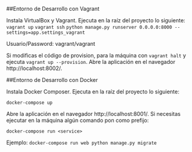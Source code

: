 
##Entorno de Desarrollo con Vagrant

Instala VirtualBox y Vagrant. 
Ejecuta en la raíz del proyecto lo siguiente:
`vagrant up`
`vagrant ssh`
`python manage.py runserver 0.0.0.0:8000 --settings=app.settings_vagrant`

Usuario/Password: vagrant/vagrant

Si modificas el código de provision, para la máquina con `vagrant halt` y ejecuta `vagrant up --provision`.
Abre la aplicación en el navegador http://localhost:8002/.


##Entorno de Desarrollo con Docker

Instala Docker Composer. 
Ejecuta en la raíz del proyecto lo siguiente:

`docker-compose up`

Abre la aplicación en el navegador http://localhost:8001/.
Si necesitas ejecutar en la máquina algún comando pon como prefijo:

`docker-compose run <service>`

Ejemplo: `docker-compose run web python manage.py migrate`